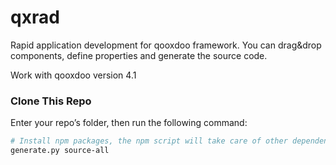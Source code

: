 # qxrad
Rapid application development for qooxdoo framework. 
You can drag&amp;drop components, define properties and generate the source code.

Work with qooxdoo version 4.1

### Clone This Repo

Enter your repo’s folder, then run the following command:

```bash
# Install npm packages, the npm script will take care of other dependencies
generate.py source-all
```